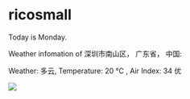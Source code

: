 # ricosmall

Today is Monday.

Weather infomation of 深圳市南山区， 广东省， 中国: 

Weather: 多云, Temperature: 20 ℃ , Air Index: 34 优

<img src="https://github-readme-stats.vercel.app/api?username=ricosmall&show_icons=true" />
